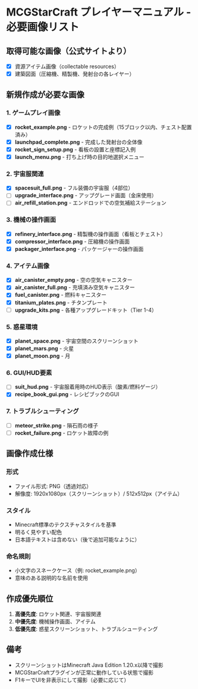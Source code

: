 # MCGStarCraft プレイヤーマニュアル - 必要画像リスト

## 取得可能な画像（公式サイトより）
- [x] 資源アイテム画像（collectable resources）
- [x] 建築図面（圧縮機、精製機、発射台の各レイヤー）

## 新規作成が必要な画像

### 1. ゲームプレイ画像
- [x] **rocket_example.png** - ロケットの完成例（15ブロック以内、チェスト配置済み）
- [x] **launchpad_complete.png** - 完成した発射台の全体像
- [x] **rocket_sign_setup.png** - 看板の設置と座標記入例
- [x] **launch_menu.png** - 打ち上げ時の目的地選択メニュー

### 2. 宇宙服関連
- [x] **spacesuit_full.png** - フル装備の宇宙服（4部位）
- [ ] **upgrade_interface.png** - アップグレード画面（金床使用）
- [ ] **air_refill_station.png** - エンドロッドでの空気補給ステーション

### 3. 機械の操作画面
- [x] **refinery_interface.png** - 精製機の操作画面（看板とチェスト）
- [x] **compressor_interface.png** - 圧縮機の操作画面
- [x] **packager_interface.png** - パッケージャーの操作画面

### 4. アイテム画像
- [x] **air_canister_empty.png** - 空の空気キャニスター
- [x] **air_canister_full.png** - 充填済み空気キャニスター
- [x] **fuel_canister.png** - 燃料キャニスター
- [x] **titanium_plates.png** - チタンプレート
- [ ] **upgrade_kits.png** - 各種アップグレードキット（Tier 1-4）

### 5. 惑星環境
- [x] **planet_space.png** - 宇宙空間のスクリーンショット
- [x] **planet_mars.png** - 火星
- [x] **planet_moon.png** - 月

### 6. GUI/HUD要素
- [ ] **suit_hud.png** - 宇宙服着用時のHUD表示（酸素/燃料ゲージ）
- [x] **recipe_book_gui.png** - レシピブックのGUI

### 7. トラブルシューティング
- [ ] **meteor_strike.png** - 隕石雨の様子
- [ ] **rocket_failure.png** - ロケット故障の例

## 画像作成仕様

### 形式
- ファイル形式: PNG（透過対応）
- 解像度: 1920x1080px（スクリーンショット）/ 512x512px（アイテム）

### スタイル
- Minecraft標準のテクスチャスタイルを基準
- 明るく見やすい配色
- 日本語テキストは含めない（後で追加可能なように）

### 命名規則
- 小文字のスネークケース（例: rocket_example.png）
- 意味のある説明的な名前を使用

## 作成優先順位
1. **高優先度**: ロケット関連、宇宙服関連
2. **中優先度**: 機械操作画面、アイテム
3. **低優先度**: 惑星スクリーンショット、トラブルシューティング

## 備考
- スクリーンショットはMinecraft Java Edition 1.20.x以降で撮影
- MCGStarCraftプラグインが正常に動作している状態で撮影
- F1キーでUIを非表示にして撮影（必要に応じて）